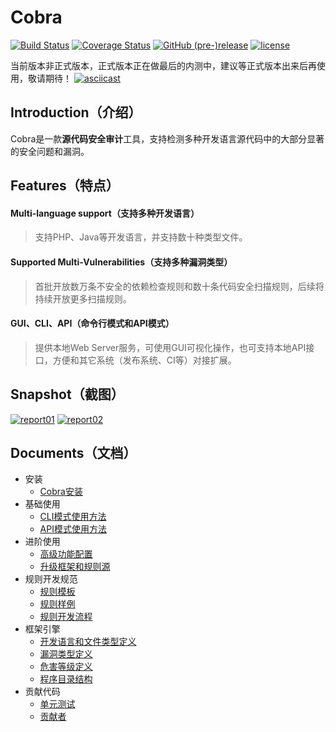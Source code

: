 # Cobra
[![Build Status](https://travis-ci.org/wufeifei/cobra.svg?branch=master)](https://travis-ci.org/wufeifei/cobra)
[![Coverage Status](https://coveralls.io/repos/github/wufeifei/cobra/badge.svg?branch=master)](https://coveralls.io/github/wufeifei/cobra?branch=master)
[![GitHub (pre-)release](https://img.shields.io/github/release/wufeifei/cobra/all.svg)](https://github.com/wufeifei/cobra/releases)
[![license](https://img.shields.io/github/license/mashape/apistatus.svg?maxAge=2592000)](https://github.com/wufeifei/cobra/blob/master/LICENSE)

当前版本非正式版本，正式版本正在做最后的内测中，建议等正式版本出来后再使用，敬请期待！
[![asciicast](https://asciinema.org/a/132572.png)](https://asciinema.org/a/132572)

## Introduction（介绍）
Cobra是一款**源代码安全审计**工具，支持检测多种开发语言源代码中的大部分显著的安全问题和漏洞。

## Features（特点）
#### Multi-language support（支持多种开发语言）
> 支持PHP、Java等开发语言，并支持数十种类型文件。

#### Supported Multi-Vulnerabilities（支持多种漏洞类型）
> 首批开放数万条不安全的依赖检查规则和数十条代码安全扫描规则，后续将持续开放更多扫描规则。

#### GUI、CLI、API（命令行模式和API模式）
> 提供本地Web Server服务，可使用GUI可视化操作，也可支持本地API接口，方便和其它系统（发布系统、CI等）对接扩展。

## Snapshot（截图）
[![report01](https://raw.githubusercontent.com/wufeifei/cobra/master/docs/report_01.jpg)](https://wufeifei.github.io/cobra/api)
[![report02](https://raw.githubusercontent.com/wufeifei/cobra/master/docs/report_02.jpg)](https://wufeifei.github.io/cobra/api)

## Documents（文档）
- 安装
    - [Cobra安装](https://wufeifei.github.io/cobra/installation)
- 基础使用
    - [CLI模式使用方法](https://wufeifei.github.io/cobra/cli)
    - [API模式使用方法](https://wufeifei.github.io/cobra/api)
- 进阶使用
    - [高级功能配置](https://wufeifei.github.io/cobra/config)
    - [升级框架和规则源](https://wufeifei.github.io/cobra/upgrade)
- 规则开发规范
    - [规则模板](https://wufeifei.github.io/cobra/rule_template)
    - [规则样例](https://wufeifei.github.io/cobra/rule_demo)
    - [规则开发流程](https://wufeifei.github.io/cobra/rule_flow)
- 框架引擎
    - [开发语言和文件类型定义](https://wufeifei.github.io/cobra/languages)
    - [漏洞类型定义](https://wufeifei.github.io/cobra/labels)
    - [危害等级定义](https://wufeifei.github.io/cobra/level)
    - [程序目录结构](https://wufeifei.github.io/cobra/tree)
- 贡献代码
    - [单元测试](https://wufeifei.github.io/cobra/test)
    - [贡献者](https://wufeifei.github.io/cobra/contributors)